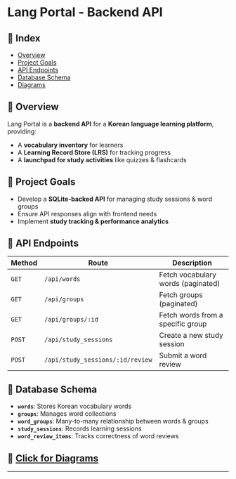 # Lang Portal - Backend API

## 📌 Index

- [Overview](#-overview)
- [Project Goals](#-project-goals)
- [API Endpoints](#-api-endpoints)
- [Database Schema](#-database-schema)
- [Diagrams](#-click-for-diagrams)

## 📌 Overview

Lang Portal is a **backend API** for a **Korean language learning platform**, providing:

- A **vocabulary inventory** for learners
- A **Learning Record Store (LRS)** for tracking progress
- A **launchpad for study activities** like quizzes & flashcards

## 📌 Project Goals

- Develop a **SQLite-backed API** for managing study sessions & word groups
- Ensure API responses align with frontend needs
- Implement **study tracking & performance analytics**

## 📌 API Endpoints

| Method | Route | Description |
|--------|-------|-------------|
| `GET` | `/api/words` | Fetch vocabulary words (paginated) |
| `GET` | `/api/groups` | Fetch groups (paginated) |
| `GET` | `/api/groups/:id` | Fetch words from a specific group |
| `POST` | `/api/study_sessions` | Create a new study session |
| `POST` | `/api/study_sessions/:id/review` | Submit a word review |

## 📌 Database Schema

- **`words`**: Stores Korean vocabulary words
- **`groups`**: Manages word collections
- **`word_groups`**: Many-to-many relationship between words & groups
- **`study_sessions`**: Records learning sessions
- **`word_review_items`**: Tracks correctness of word reviews

## 📌 [Click for Diagrams](./docs/diagrams.md)

---
